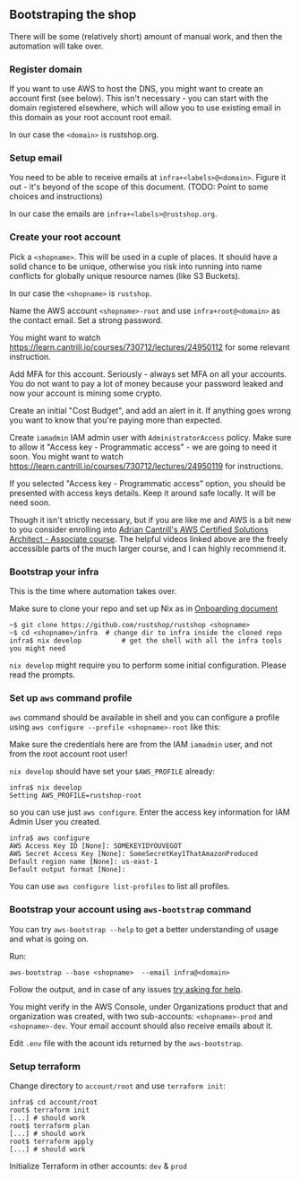 ## Bootstraping the shop

There will be some (relatively short) amount of manual work,
and then the automation will take over.

### Register domain

If you want to use AWS to host the DNS, you might want to create an
account first (see below). This isn't necessary - you can start
with the domain registered elsewhere, which will allow you to use
existing email in this domain as your root account root email.

In our case the `<domain>` is rustshop.org.

### Setup email

You need to be able to receive emails at `infra+<labels>@<domain>`.
Figure it out - it's beyond of the scope of this document.
(TODO: Point to some choices and instructions)

In our case the emails are `infra+<labels>@rustshop.org`.

### Create your root account

Pick a `<shopname>`. This will be used in a cuple of places.
It should have a solid chance to be unique, otherwise you risk
into running into name conflicts for globally unique resource
names (like S3 Buckets).

In our case the `<shopname>` is `rustshop`.

Name the AWS account `<shopname>-root` and use `infra+root@<domain>`
as the contact email. Set a strong password.

You might want to watch https://learn.cantrill.io/courses/730712/lectures/24950112
for some relevant instruction.

Add MFA for this account. Seriously - always set MFA on all your accounts.
You do not want to pay a lot of money because your password leaked and now
your account is mining some crypto.

Create an initial "Cost Budget", and add an alert in it. If anything goes
wrong you want to know that you're paying more than expected.

Create `iamadmin` IAM admin user with `AdministratorAccess` policy. Make sure
to allow it "Access key - Programmatic access" -
we are going to need it soon. You might want to watch
https://learn.cantrill.io/courses/730712/lectures/24950119 for instructions.

If you selected "Access key - Programmatic access" option, you should be presented
with access keys details. Keep it around safe locally. It will be need soon.

Though it isn't strictly necessary, but if you are like me and AWS is a bit new
to you  consider enrolling into
[Adrian Cantrill's AWS Certified Solutions Architect - Associate course](https://learn.cantrill.io/p/aws-certified-solutions-architect-associate-saa-c02).
The helpful videos linked above are the freely accessible parts of the
much larger course, and I can highly recommend it.

### Bootstrap your infra

This is the time where automation takes over.

Make sure to clone your repo and set up Nix as in [Onboarding document](../README.onboarding.md)

```
~$ git clone https://github.com/rustshop/rustshop <shopname>
~$ cd <shopname>/infra  # change dir to infra inside the cloned repo
infra$ nix develop          # get the shell with all the infra tools you might need
```

`nix develop` might require you to perform some initial configuration. Please read
the prompts.

### Set up `aws` command profile

`aws` command should be available in shell and you can configure a profile
using `aws configure --profile <shopname>-root` like this:

Make sure the credentials here are from the IAM `iamadmin` user,
and not from the root account root user!

`nix develop` should have set your `$AWS_PROFILE` already:

```
infra$ nix develop
Setting AWS_PROFILE=rustshop-root
```

so you can use just `aws configure`. Enter the access key information
for IAM Admin User you created.

```
infra$ aws configure
AWS Access Key ID [None]: SOMEKEYIDYOUVEGOT
AWS Secret Access Key [None]: SomeSecretKey1ThatAmazonProduced
Default region name [None]: us-east-1
Default output format [None]:
```

You can use `aws configure list-profiles` to list all profiles.

### Bootstrap your account using `aws-bootstrap` command

You can try `aws-bootstrap --help` to get a better understanding of usage
and what is going on.

Run:

```
aws-bootstrap --base <shopname>  --email infra@<domain>
```

Follow the output, and in case of any issues
[try asking for help](https://github.com/rustshop/rustshop/discussions/categories/help-general).

You might verify in the AWS Console, under Organizations product that and organization was
created, with two sub-accounts: `<shopname>-prod` and `<shopname>-dev`. Your email account
should also receive emails about it.

Edit `.env` file with the acount ids returned by the `aws-bootstrap`.


### Setup terraform

Change directory to `account/root` and use `terraform init`:

```
infra$ cd account/root
root$ terraform init
[...] # should work
root$ terraform plan
[...] # should work
root$ terraform apply
[...] # should work
```

Initialize Terraform in other accounts: `dev` & `prod`
